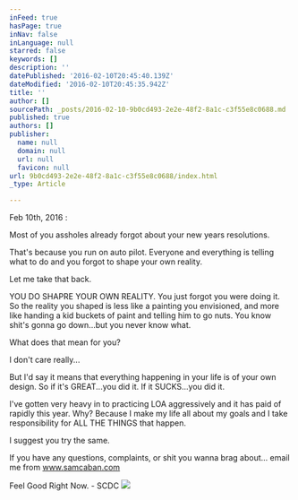 ```yaml
---
inFeed: true
hasPage: true
inNav: false
inLanguage: null
starred: false
keywords: []
description: ''
datePublished: '2016-02-10T20:45:40.139Z'
dateModified: '2016-02-10T20:45:35.942Z'
title: ''
author: []
sourcePath: _posts/2016-02-10-9b0cd493-2e2e-48f2-8a1c-c3f55e8c0688.md
published: true
authors: []
publisher:
  name: null
  domain: null
  url: null
  favicon: null
url: 9b0cd493-2e2e-48f2-8a1c-c3f55e8c0688/index.html
_type: Article

---
```

Feb 10th, 2016 : 

Most of you assholes already forgot about your new years resolutions. 

That's because you run on auto pilot. Everyone and everything is telling what to do and you forgot to shape your own reality. 

Let me take that back. 

YOU DO SHAPRE YOUR OWN REALITY. You just forgot you were doing it. So the reality you shaped is less like a painting you envisioned, and more like handing a kid buckets of paint and telling him to go nuts. You know shit's gonna go down...but you never know what. 

What does that mean for you?

I don't care really...

But I'd say it means that everything happening in your life is of your own design. So if it's GREAT...you did it. If it SUCKS...you did it.

I've gotten very heavy in to practicing LOA aggressively and it has paid of rapidly this year. Why? Because I make my life all about my goals and I take responsibility for ALL THE THINGS that happen. 

I suggest you try the same. 

If you have any questions, complaints, or shit you wanna brag about... email me from www.samcaban.com

Feel Good Right Now. - SCDC
![](https://the-grid-user-content.s3-us-west-2.amazonaws.com/0924e3c0-be98-4531-ad9a-4ae9cbf2b7ff.jpg)
